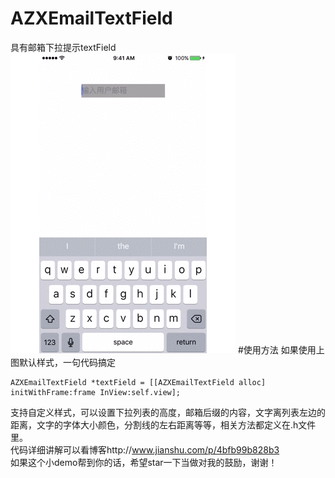 # AZXEmailTextField
具有邮箱下拉提示textField    
![image](https://github.com/XinStar1/AZXEmailTextField/blob/master/textFieldResult.gif)
#使用方法
如果使用上图默认样式，一句代码搞定
```
AZXEmailTextField *textField = [[AZXEmailTextField alloc] initWithFrame:frame InView:self.view];
```
支持自定义样式，可以设置下拉列表的高度，邮箱后缀的内容，文字离列表左边的距离，文字的字体大小颜色，分割线的左右距离等等，相关方法都定义在.h文件里。  
代码详细讲解可以看博客http://www.jianshu.com/p/4bfb99b828b3    
如果这个小demo帮到你的话，希望star一下当做对我的鼓励，谢谢！
